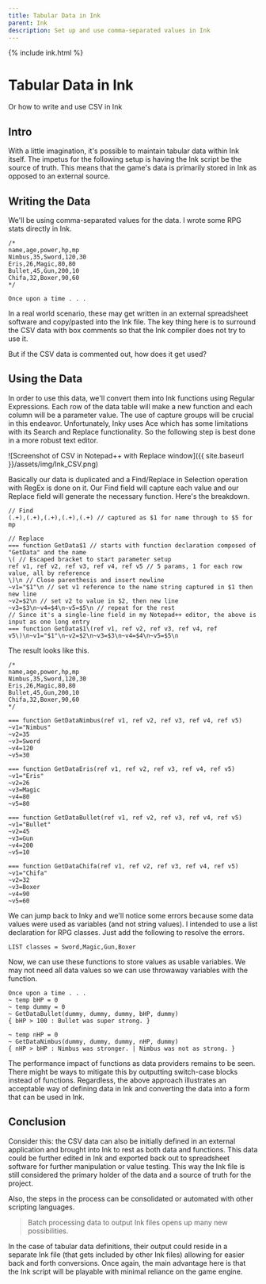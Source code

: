 ```yaml
---
title: Tabular Data in Ink
parent: Ink
description: Set up and use comma-separated values in Ink
---
```


{% include ink.html %}

# Tabular Data in Ink
Or how to write and use CSV in Ink  

## Intro
With a little imagination, it's possible to maintain tabular data within Ink itself. The impetus for the following setup is having the Ink script be the source of truth. This means that the game's data is primarily stored in Ink as opposed to an external source. 

## Writing the Data
We'll be using comma-separated values for the data. I wrote some RPG stats directly in Ink.

```ink
/*
name,age,power,hp,mp
Nimbus,35,Sword,120,30
Eris,26,Magic,80,80
Bullet,45,Gun,200,10
Chifa,32,Boxer,90,60
*/

Once upon a time . . . 
```

In a real world scenario, these may get written in an external spreadsheet software and copy/pasted into the Ink file. The key thing here is to surround the CSV data with box comments so that the Ink compiler does not try to use it. 

But if the CSV data is commented out, how does it get used?

## Using the Data
In order to use this data, we'll convert them into Ink functions using Regular Expressions. Each row of the data table will make a new function and each column will be a parameter value. The use of capture groups will be crucial in this endeavor. Unfortunately, Inky uses Ace which has some limitations with its Search and Replace functionality. So the following step is best done in a more robust text editor. 

![Screenshot of CSV in Notepad++ with Replace window]({{ site.baseurl }}/assets/img/Ink_CSV.png)

Basically our data is duplicated and a Find/Replace in Selection operation with RegEx is done on it. Our Find field will capture each value and our Replace field will generate the necessary function. Here's the breakdown.

```
// Find
(.+),(.+),(.+),(.+),(.+) // captured as $1 for name through to $5 for mp

// Replace
=== function GetData$1 // starts with function declaration composed of "GetData" and the name
\( // Escaped bracket to start parameter setup
ref v1, ref v2, ref v3, ref v4, ref v5 // 5 params, 1 for each row value, all by reference
\)\n // Close parenthesis and insert newline
~v1="$1"\n // set v1 reference to the name string captured in $1 then new line
~v2=$2\n // set v2 to value in $2, then new line
~v3=$3\n~v4=$4\n~v5=$5\n // repeat for the rest
// Since it's a single-line field in my Notepad++ editor, the above is input as one long entry
=== function GetData$1\(ref v1, ref v2, ref v3, ref v4, ref v5\)\n~v1="$1"\n~v2=$2\n~v3=$3\n~v4=$4\n~v5=$5\n
```

The result looks like this.

```ink
/*
name,age,power,hp,mp
Nimbus,35,Sword,120,30
Eris,26,Magic,80,80
Bullet,45,Gun,200,10
Chifa,32,Boxer,90,60
*/

=== function GetDataNimbus(ref v1, ref v2, ref v3, ref v4, ref v5)
~v1="Nimbus"
~v2=35
~v3=Sword
~v4=120
~v5=30

=== function GetDataEris(ref v1, ref v2, ref v3, ref v4, ref v5)
~v1="Eris"
~v2=26
~v3=Magic
~v4=80
~v5=80

=== function GetDataBullet(ref v1, ref v2, ref v3, ref v4, ref v5)
~v1="Bullet"
~v2=45
~v3=Gun
~v4=200
~v5=10

=== function GetDataChifa(ref v1, ref v2, ref v3, ref v4, ref v5)
~v1="Chifa"
~v2=32
~v3=Boxer
~v4=90
~v5=60
```

We can jump back to Inky and we'll notice some errors because some data values were used as variables (and not string values). I intended to use a list declaration for RPG classes. Just add the following to resolve the errors.

```ink
LIST classes = Sword,Magic,Gun,Boxer
```

Now, we can use these functions to store values as usable variables. We may not need all data values so we can use throwaway variables with the function.

```ink
Once upon a time . . . 
~ temp bHP = 0
~ temp dummy = 0
~ GetDataBullet(dummy, dummy, dummy, bHP, dummy)
{ bHP > 100 : Bullet was super strong. }

~ temp nHP = 0
~ GetDataNimbus(dummy, dummy, dummy, nHP, dummy)
{ nHP > bHP : Nimbus was stronger. | Nimbus was not as strong. }
```

The performance impact of functions as data providers remains to be seen. There might be ways to mitigate this by outputting switch-case blocks instead of functions. Regardless, the above approach illustrates an acceptable way of defining data in Ink and converting the data into a form that can be used in Ink. 

## Conclusion
Consider this: the CSV data can also be initially defined in an external application and brought into Ink to rest as both data and functions. This data could be further edited in Ink and exported back out to spreadsheet software for further manipulation or value testing. This way the Ink file is still considered the primary holder of the data and a source of truth for the project. 

Also, the steps in the process can be consolidated or automated with other scripting languages. 

> Batch processing data to output Ink files opens up many new possibilities. 

In the case of tabular data definitions, their output could reside in a separate Ink file (that gets included by other Ink files) allowing for easier back and forth conversions. Once again, the main advantage here is that the Ink script will be playable with minimal reliance on the game engine. 